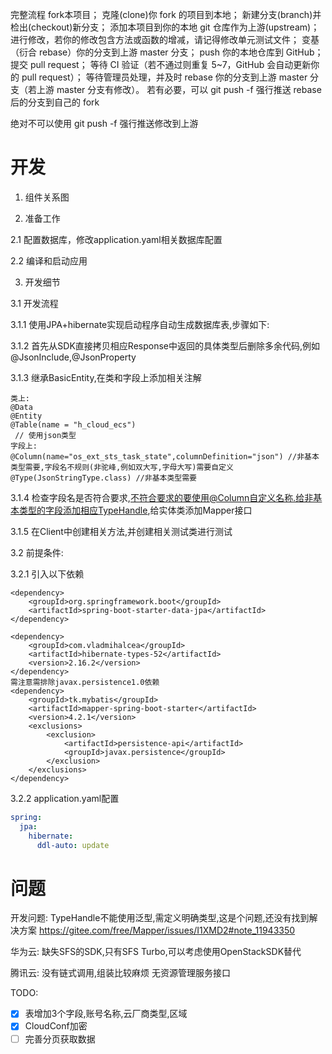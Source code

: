 完整流程
fork本项目；
克隆(clone)你 fork 的项目到本地；
新建分支(branch)并检出(checkout)新分支；
添加本项目到你的本地 git 仓库作为上游(upstream)；
进行修改，若你的修改包含方法或函数的增减，请记得修改单元测试文件；
变基（衍合 rebase）你的分支到上游 master 分支；
push 你的本地仓库到 GitHub；
提交 pull request；
等待 CI 验证（若不通过则重复 5~7，GitHub 会自动更新你的 pull request）；
等待管理员处理，并及时 rebase 你的分支到上游 master 分支（若上游 master 分支有修改）。
若有必要，可以 git push -f 强行推送 rebase 后的分支到自己的 fork

绝对不可以使用 git push -f 强行推送修改到上游

# 开发

1. 组件关系图

2. 准备工作

2.1 配置数据库，修改application.yaml相关数据库配置

2.2 编译和启动应用

3. 开发细节

3.1 开发流程

3.1.1 使用JPA+hibernate实现启动程序自动生成数据库表,步骤如下:

3.1.2 首先从SDK直接拷贝相应Response中返回的具体类型后删除多余代码,例如@JsonInclude,@JsonProperty

3.1.3 继承BasicEntity,在类和字段上添加相关注解

```shell
类上:
@Data
@Entity
@Table(name = "h_cloud_ecs")
 // 使用json类型
字段上:
@Column(name="os_ext_sts_task_state",columnDefinition="json") //非基本类型需要,字段名不规则(非驼峰,例如双大写,字母大写)需要自定义
@Type(JsonStringType.class) //非基本类型需要
```

3.1.4 检查字段名是否符合要求,不符合要求的要使用@Column自定义名称.给非基本类型的字段添加相应TypeHandle,给实体类添加Mapper接口

3.1.5 在Client中创建相关方法,并创建相关测试类进行测试

3.2 前提条件:

3.2.1 引入以下依赖

```shell
<dependency>
    <groupId>org.springframework.boot</groupId>
    <artifactId>spring-boot-starter-data-jpa</artifactId>
</dependency>

<dependency>
    <groupId>com.vladmihalcea</groupId>
    <artifactId>hibernate-types-52</artifactId>
    <version>2.16.2</version>
</dependency>
需注意需排除javax.persistence1.0依赖
<dependency>
    <groupId>tk.mybatis</groupId>
    <artifactId>mapper-spring-boot-starter</artifactId>
    <version>4.2.1</version>
    <exclusions>
        <exclusion>
            <artifactId>persistence-api</artifactId>
            <groupId>javax.persistence</groupId>
        </exclusion>
    </exclusions>
</dependency>
```

3.2.2 application.yaml配置

```yaml
spring:
  jpa:
    hibernate:
      ddl-auto: update
```

# 问题

开发问题:
TypeHandle不能使用泛型,需定义明确类型,这是个问题,还没有找到解决方案
https://gitee.com/free/Mapper/issues/I1XMD2#note_11943350

华为云:
缺失SFS的SDK,只有SFS Turbo,可以考虑使用OpenStackSDK替代

腾讯云:
没有链式调用,组装比较麻烦
无资源管理服务接口

TODO:
- [x] 表增加3个字段,账号名称,云厂商类型,区域
- [x] CloudConf加密
- [ ] 完善分页获取数据
